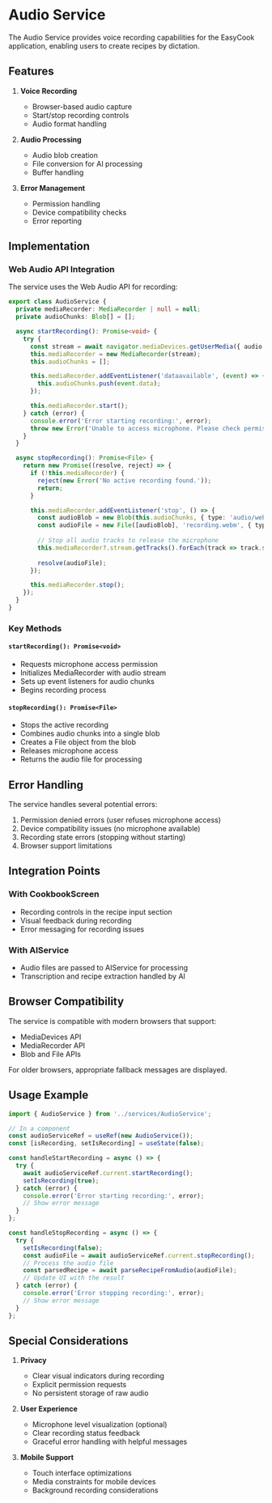 # Audio Service

The Audio Service provides voice recording capabilities for the EasyCook application, enabling users to create recipes by dictation.

## Features

1. **Voice Recording**
   - Browser-based audio capture
   - Start/stop recording controls
   - Audio format handling

2. **Audio Processing**
   - Audio blob creation
   - File conversion for AI processing
   - Buffer handling

3. **Error Management**
   - Permission handling
   - Device compatibility checks
   - Error reporting

## Implementation

### Web Audio API Integration

The service uses the Web Audio API for recording:

```typescript
export class AudioService {
  private mediaRecorder: MediaRecorder | null = null;
  private audioChunks: Blob[] = [];

  async startRecording(): Promise<void> {
    try {
      const stream = await navigator.mediaDevices.getUserMedia({ audio: true });
      this.mediaRecorder = new MediaRecorder(stream);
      this.audioChunks = [];

      this.mediaRecorder.addEventListener('dataavailable', (event) => {
        this.audioChunks.push(event.data);
      });

      this.mediaRecorder.start();
    } catch (error) {
      console.error('Error starting recording:', error);
      throw new Error('Unable to access microphone. Please check permissions.');
    }
  }

  async stopRecording(): Promise<File> {
    return new Promise((resolve, reject) => {
      if (!this.mediaRecorder) {
        reject(new Error('No active recording found.'));
        return;
      }

      this.mediaRecorder.addEventListener('stop', () => {
        const audioBlob = new Blob(this.audioChunks, { type: 'audio/webm' });
        const audioFile = new File([audioBlob], 'recording.webm', { type: 'audio/webm' });
        
        // Stop all audio tracks to release the microphone
        this.mediaRecorder?.stream.getTracks().forEach(track => track.stop());
        
        resolve(audioFile);
      });

      this.mediaRecorder.stop();
    });
  }
}
```

### Key Methods

#### `startRecording(): Promise<void>`

- Requests microphone access permission
- Initializes MediaRecorder with audio stream
- Sets up event listeners for audio chunks
- Begins recording process

#### `stopRecording(): Promise<File>`

- Stops the active recording
- Combines audio chunks into a single blob
- Creates a File object from the blob
- Releases microphone access
- Returns the audio file for processing

## Error Handling

The service handles several potential errors:

1. Permission denied errors (user refuses microphone access)
2. Device compatibility issues (no microphone available)
3. Recording state errors (stopping without starting)
4. Browser support limitations

## Integration Points

### With CookbookScreen
- Recording controls in the recipe input section
- Visual feedback during recording
- Error messaging for recording issues

### With AIService
- Audio files are passed to AIService for processing
- Transcription and recipe extraction handled by AI

## Browser Compatibility

The service is compatible with modern browsers that support:
- MediaDevices API
- MediaRecorder API
- Blob and File APIs

For older browsers, appropriate fallback messages are displayed.

## Usage Example

```typescript
import { AudioService } from '../services/AudioService';

// In a component
const audioServiceRef = useRef(new AudioService());
const [isRecording, setIsRecording] = useState(false);

const handleStartRecording = async () => {
  try {
    await audioServiceRef.current.startRecording();
    setIsRecording(true);
  } catch (error) {
    console.error('Error starting recording:', error);
    // Show error message
  }
};

const handleStopRecording = async () => {
  try {
    setIsRecording(false);
    const audioFile = await audioServiceRef.current.stopRecording();
    // Process the audio file
    const parsedRecipe = await parseRecipeFromAudio(audioFile);
    // Update UI with the result
  } catch (error) {
    console.error('Error stopping recording:', error);
    // Show error message
  }
};
```

## Special Considerations

1. **Privacy**
   - Clear visual indicators during recording
   - Explicit permission requests
   - No persistent storage of raw audio

2. **User Experience**
   - Microphone level visualization (optional)
   - Clear recording status feedback
   - Graceful error handling with helpful messages

3. **Mobile Support**
   - Touch interface optimizations
   - Media constraints for mobile devices
   - Background recording considerations